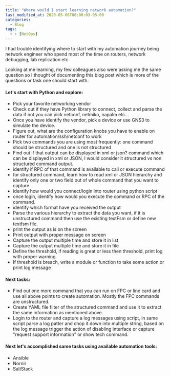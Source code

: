 ```yaml
---
title: "Where would I start learning network automation?"
last_modified_at: 2020-05-06T00:00:03-05:00
categories:
  - Blog
tags:
  - - [NetOps]
---
```


I had trouble identifying where to start with my automation journey being network engineer who spend most of the time on routers, network debugging, lab replication etc. 

Looking at me learning, my few colleagues also were asking me the same question so I thought of documenting this blog post which is more of the questions or task one should start with.

#### Let's start with Python and explore: 
- Pick your favorite networking vendor
- Check out if they have Python library to connect, collect and parse the data if not you can pick netconf, netmiko, napalm etc...
- Once you have identify the vendor, pick a device or use GNS3 to simulate the device.
- Figure out, what are the configuration knobs you have to enable on router for automation/ssh/netconf to work
- Pick two commands you are using most frequently: one command should be structured and one is not structured 
- Find out if that output can be displayed in xml or json? command which can be displayed in xml or JSON, I would consider it structured vs non structured command output.
- identify if RPC of that command is available to call or execute command
- for structured command, learn how to read xml or JSON hierarchy and identify only one or two field out of whole command that you want to capture.
- identify how would you connect/login into router using python script
- once login, identify how would you execute the command or RPC of the command. 
- identify which format have you received the output
- Parse the various hierarchy to extract the data you want, if it is unstructured command then use the existing textFsm or define new textfsm file.
- print the output as is on the screen
- Print output with proper message on screen
- Capture the output multiple time and store it in list
- Capture the output multiple time and store it in file
- Define the threshold, if reading is great or less then threshold, print log with proper warning
- If threshold is breach, write a module or function to take some action or print log message


#### Next tasks:
- Find out one more command that you can run on FPC or line card and use all above points to create automation. Mostly the FPC commands are unstructured. 
- Create YAML file filter of the structured command and use it to extract the same information as mentioned above. 
- Login to the router and capture a log messages using script, in same script parse a log patter and chop it down into multiple string, based on the log message trigger the action of disabling interface or capture "request support information" or show tech command. 


#### Next let's accomplished same tasks using available automation tools:
- Ansible
- Nornir
- SaltStack

